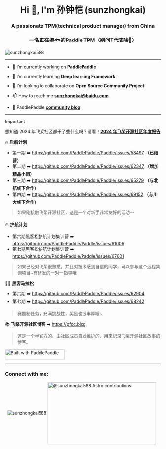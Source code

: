 <!--
**sunzhongkai588/sunzhongkai588** is a ✨ _special_ ✨ repository because its `README.md` (this file) appears on your GitHub profile.

Here are some ideas to get you started:

- 🔭 I’m currently working on ...
- 🌱 I’m currently learning ...
- 👯 I’m looking to collaborate on ...
- 🤔 I’m looking for help with ...
- 💬 Ask me about ...
- 📫 How to reach me: ...
- 😄 Pronouns: ...
- ⚡ Fun fact: ...
-->
<h1 align="center"> Hi 👋, I'm 孙钟恺 (sunzhongkai) </h1>
<h3 align="center"> A passionate TPM(technical product manager) from China </h3>
<h3 align="center"> 一名正在摸🐟的Paddle TPM（别问T代表啥🤪） </h3>


<p align="left"> <img src="https://komarev.com/ghpvc/?username=sunzhongkai588&label=Profile%20views&color=0e75b6&style=flat" alt="sunzhongkai588" /> </p>

  
----------

- 🔭 I’m currently working on **PaddlePaddle**

- 🌱 I’m currently learning **Deep learning Framework**

- 👯 I’m looking to collaborate on **Open Source Community Project**

- 📫 How to reach me **sunzhongkai@baidu.com**

- 📄 PaddlePaddle **[community blog](https://pfcc.blog)**

----------

> [!IMPORTANT]
> 想知道 2024 年飞桨社区都干了些什么吗？请看！**[2024 年飞桨开源社区年度报告](https://pfcc.blog/posts/2024-summary)**

🔥 **启航计划** 

- 第一期 ➡️ https://github.com/PaddlePaddle/Paddle/issues/58497 **（已结营）**
- 第二期 ➡️ https://github.com/PaddlePaddle/Paddle/issues/62347 **（增加精品小团）**
- 第三期 ➡️ https://github.com/PaddlePaddle/Paddle/issues/65279 **（与北航线下合作）**
- 第四期 ➡️ https://github.com/PaddlePaddle/Paddle/issues/69152 **（与川大线下合作）**


> 如果刚接触飞桨开源社区，这是一个对新手非常友好的活动～

⛵ **护航计划** 

- 第六期黑客松护航计划集训营 ➡️ https://github.com/PaddlePaddle/Paddle/issues/61006
- 第七期黑客松护航计划集训营 ➡️ https://github.com/PaddlePaddle/Paddle/issues/67601

> 如果已经对飞桨很熟悉，并且对技术感到自信的同学，可以参与这个远程集训项目~有研发的一对一指导哦

👨‍💻 **黑客马拉松** 
- 第六期 ➡️ https://github.com/PaddlePaddle/Paddle/issues/62904
- 第七期 ➡️ https://github.com/PaddlePaddle/Paddle/issues/68242

> 赛题制任务，充满挑战性，奖励也很丰厚哦~

📚 **飞桨开源社区博客** ➡️ https://pfcc.blog

> 这是一个半官方的、由社区成员自发维护的、用来记录飞桨开源社区故事的博客。

<a href="http://paddlepaddle.org"><img src="https://paddlepaddle-badge.vercel.app/v1/built-with-paddlepaddle/small.svg" alt="Built with PaddlePaddle" width="192" height="32"></a>

----------

<h3 align="left">Connect with me:</h3>
<p align="left">
</p>

<p>&nbsp;
  <img align="center" src="https://github-readme-stats.vercel.app/api?username=sunzhongkai588&show_icons=true&locale=en" alt="sunzhongkai588" />
  <img align="center" src="https://paddlepaddle-badge.vercel.app/v1/contributor/sunzhongkai588.svg" alt="@sunzhongkai588 Astro contributions" width="350" height="200">
</p>

